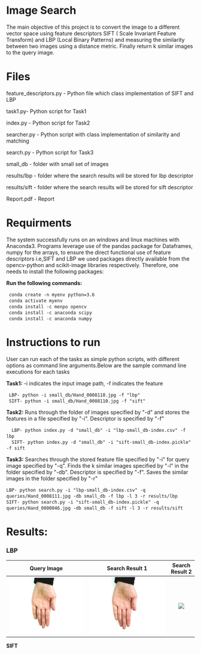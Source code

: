 # Image Search 

The main objective of this project is to convert the image to a different vector space using feature descriptors SIFT ( Scale Invariant Feature Transform) and LBP (Local Binary Patterns)  and measuring the similarity between two images using a distance metric. Finally return k similar images to the query image.



# Files
feature_descriptors.py - Python file which class implementation of SIFT and LBP

task1.py-  Python script for Task1

index.py - Python script for Task2

searcher.py - Python script with class implementation of similarity and matching

search.py - Python script for Task3

small_db - folder with small set of images

results/lbp - folder where the search results will be stored for lbp descriptor

results/sift - folder where the search  results will be stored for sift descriptor

Report.pdf - Report

# Requirments
The system successfully runs on an windows and linux machines with Anaconda3. Programs leverage use of the pandas package for Dataframes, numpy for the arrays, to ensure the direct functional use of feature descriptors i.e,SIFT and LBP we used packages directly available from the opencv-python and scikit-image libraries respectively. Therefore, one needs to install the following packages:


 **Run the following commands:**
 
     conda create -n myenv python=3.6
     conda activate myenv
     conda install -c menpo opencv
     conda install -c anaconda scipy
     conda install -c anaconda numpy

# Instructions to run
User can run each of the tasks as simple python scripts, with different options as command line arguments.Below are the sample command line executions for each tasks

 **Task1:** -i indicates the input image path, -f indicates the feature

     LBP- python -i small_db/Hand_0008110.jpg -f "lbp"
     SIFT- python -i small_db/Hand_0008110.jpg -f "sift"

**Task2:** Runs through the folder of images specified by "-d"  and stores the features in a file specified by "-i". Descriptor is specified by "-f"

	  LBP- python index.py -d "small_db" -i "lbp-small_db-index.csv" -f lbp
	  SIFT- python index.py -d "small_db" -i "sift-small_db-index.pickle" -f sift

**Task3:** Searches through the  stored feature file specified by "-i" for query image specified by "-q". Finds the k similar images specified by "-l" in the folder specified by "-db". Descriptor is specified by "-f". Saves the similar images in the folder specified by "-r"

    LBP- python search.py -i "lbp-small_db-index.csv" -q queries/Hand_0008111.jpg -db small_db -f lbp -l 3 -r results/lbp
    SIFT- python search.py -i "sift-small_db-index.pickle" -q queries/Hand_0000046.jpg -db small_db -f sift -l 3 -r results/sift

# Results:

### LBP
Query Image            |  Search Result 1              | Search Result 2
:-------------------------:|:-------------------------:|:-------------------------:
![](queries/Hand_0008111.jpg)  |  ![](results/lbp/Hand_0008110.jpg)  |  ![](results/lbp/Hand_00081130.jpg)
	
**SIFT**

